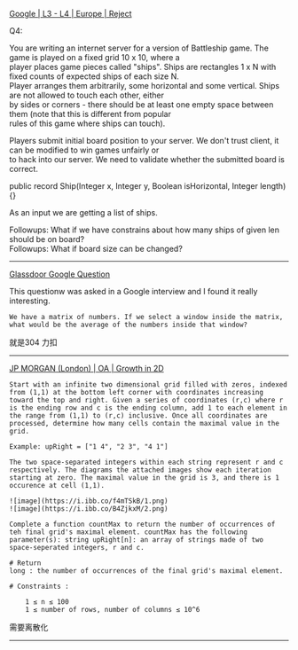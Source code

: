 [Google | L3 - L4 | Europe | Reject](https://leetcode.com/discuss/interview-experience/1760495/Google-or-L3-L4-or-Europe-or-Reject)

Q4:

You are writing an internet server for a version of Battleship game. The game is played on a fixed grid 10 x 10, where a  
player places game pieces called "ships". Ships are rectangles 1 x N with fixed counts of expected ships of each size N.  
Player arranges them arbitrarily, some horizontal and some vertical. Ships are not allowed to touch each other, either  
by sides or corners - there should be at least one empty space between them (note that this is different from popular  
rules of this game where ships can touch).

Players submit initial board position to your server. We don't trust client, it can be modified to win games unfairly or  
to hack into our server. We need to validate whether the submitted board is correct.

public record Ship(Integer x, Integer y, Boolean isHorizontal, Integer length) {}

As an input we are getting a list of ships.

Followups: What if we have constrains about how many ships of given len should be on board?  
Followups: What if board size can be changed?

----------------

[Glassdoor Google Question](https://leetcode.com/discuss/interview-question/1136172/Glassdoor-Google-Question)

This questionw was asked in a Google interview and I found it really interesting.

`We have a matrix of numbers. If we select a window inside the matrix, what would be the average of the numbers inside that window?`

就是304 力扣

----------
[JP MORGAN (London) | OA | Growth in 2D](https://leetcode.com/discuss/interview-question/2792677/JP-MORGAN-%28London%29-or-OA-or-Growth-in-2D)

```
Start with an infinite two dimensional grid filled with zeros, indexed from (1,1) at the bottom left corner with coordinates increasing toward the top and right. Given a series of coordinates (r,c) where r is the ending row and c is the ending column, add 1 to each element in the range from (1,1) to (r,c) inclusive. Once all coordinates are processed, determine how many cells contain the maximal value in the grid.

Example: upRight = ["1 4", "2 3", "4 1"]

The two space-separated integers within each string represent r and c respectively. The diagrams the attached images show each iteration starting at zero. The maximal value in the grid is 3, and there is 1 occurence at cell (1,1).

![image](https://i.ibb.co/f4mTSkB/1.png)
![image](https://i.ibb.co/B4ZjkxM/2.png)

Complete a function countMax to return the number of occurrences of teh final grid's maximal element. countMax has the following parameter(s): string upRight[n]: an array of strings made of two space-seperated integers, r and c.

# Return
long : the number of occurrences of the final grid's maximal element.

# Constraints :

    1 ≤ n ≤ 100
	1 ≤ number of rows, number of columns ≤ 10^6
```

需要离散化

---
<!--stackedit_data:
eyJoaXN0b3J5IjpbNzQ0NTAzNSw4MjY1MTUyNDcsMjA0MzE4OT
MzNV19
-->